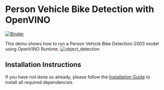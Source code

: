 # Person Vehicle Bike Detection with OpenVINO

[![Binder](https://mybinder.org/badge_logo.svg)](https://mybinder.org/v2/git/https%3A%2F%2Fgithub.com%2Ffaseeh007%2Fopenvino_notebooks/main?labpath=notebooks%2F215-person-vehicle-bike-detection%2F215-person-vehicle-bike-detection.ipynb)


This demo shows how to run a Person Vehicle Bike Detection-2003 model using OpenVINO Runtime. 
![object_detection](https://user-images.githubusercontent.com/54709992/162164657-8410d4d3-1686-4496-9a65-44b1ee1ee47b.gif)

  
## Installation Instructions

If you have not done so already, please follow the [Installation Guide](../../README.md) to install all required dependencies.
